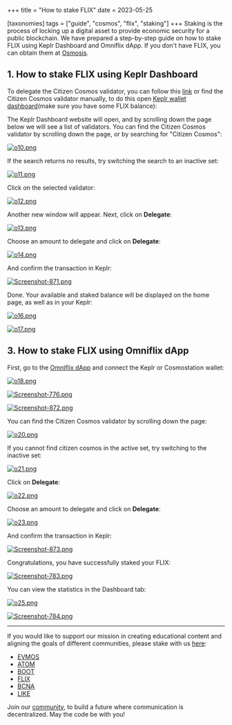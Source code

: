+++
title = "How to stake FLIX"
date = 2023-05-25

[taxonomies]
tags = ["guide", "cosmos", "flix", "staking"]
+++
Staking is the process of locking up a digital asset to provide economic security for a public blockchain. We have prepared a step-by-step guide on how to stake FLIX using Keplr Dashboard and Omniflix dApp.
If you don't have FLIX, you can obtain them at [Osmosis](https://app.osmosis.zone/).

## 1. How to stake FLIX using Keplr Dashboard ##
To delegate the Сitizen Сosmos validator, you can follow this [link](https://wallet.keplr.app/chains/omniflix?modal=validator&chain=omniflixhub-1&validator_address=omniflixvaloper1wnpak7sfawsfv9c8vqe7naxfa4g99lv7djfn8n)
or find the Citizen Cosmos validator manually, to do this open [Keplr wallet dashboard](https://wallet.keplr.app/chains/omniflix)(make sure you have some FLIX balance):

The Keplr Dashboard website will open, and by scrolling down the page below we will see a list of validators.
You can find the Citizen Cosmos validator by scrolling down the page, or by searching for "Citizen Cosmos":


[![o10.png](https://i.postimg.cc/vTHNz1rY/o10.png)](https://postimg.cc/hz6s4tZ6)

If the search returns no results, try switching the search to an inactive set:

[![o11.png](https://i.postimg.cc/3wF1c8Jd/o11.png)](https://postimg.cc/4KnpKTcg)

Click on the selected validator:

[![o12.png](https://i.postimg.cc/dQjkX5CN/o12.png)](https://postimg.cc/c66LtMXf)

Another new window will appear. Next, click on **Delegate**:

[![o13.png](https://i.postimg.cc/x8fCnSmx/o13.png)](https://postimg.cc/dkfvjp4r)

Choose an amount to delegate and click on **Delegate**:

[![o14.png](https://i.postimg.cc/xTqfR53z/o14.png)](https://postimg.cc/WhLcpMKN)

And confirm the transaction in Keplr:

[![Screenshot-871.png](https://i.postimg.cc/bvW5FpvL/Screenshot-871.png)](https://postimg.cc/jW6vDVPJ)

Done. Your available and staked balance will be displayed on the home page, as well as in your Keplr:

[![o16.png](https://i.postimg.cc/gkfWKW0C/o16.png)](https://postimg.cc/F7g89w3p)

[![o17.png](https://i.postimg.cc/1zS1LrwM/o17.png)](https://postimg.cc/rDfH4Wht)

## 3. How to stake FLIX using Omniflix dApp ##

First, go to the [Omniflix dApp](https://flix.omniflix.co/stake) and connect the Keplr or Cosmostation wallet:

[![o18.png](https://i.postimg.cc/T24kbgjt/o18.png)](https://postimg.cc/Dm1dkWMG)

[![Screenshot-776.png](https://i.postimg.cc/tgpDb5y4/Screenshot-776.png)](https://postimg.cc/Xr19c9pR)

[![Screenshot-872.png](https://i.postimg.cc/G3GpKpp7/Screenshot-872.png)](https://postimg.cc/Th2GYfgg)

You can find the Citizen Cosmos validator by scrolling down the page:

[![o20.png](https://i.postimg.cc/6qtG2Hj8/o20.png)](https://postimg.cc/LYQsGVMS)

If you cannot find citizen cosmos in the active set, try switching to the inactive set:

[![o21.png](https://i.postimg.cc/pX9PQfwr/o21.png)](https://postimg.cc/HVgGdys1)

Click on **Delegate**:

[![o22.png](https://i.postimg.cc/rFtLR84t/o22.png)](https://postimg.cc/vcMKpw3Q)

Choose an amount to delegate and click on **Delegate**:

[![o23.png](https://i.postimg.cc/Qx5dGg0P/o23.png)](https://postimg.cc/Mv6S1Bkb)

And confirm the transaction in Keplr:

[![Screenshot-873.png](https://i.postimg.cc/7PVFqvtP/Screenshot-873.png)](https://postimg.cc/0rzWC4qh)

Congratulations, you have successfully staked your FLIX:

[![Screenshot-783.png](https://i.postimg.cc/J41MvwHy/Screenshot-783.png)](https://postimg.cc/K4s63HNF)

You can view the statistics in the Dashboard tab:

[![o25.png](https://i.postimg.cc/Xv9PnJTn/o25.png)](https://postimg.cc/rdFjJ8VH)

[![Screenshot-784.png](https://i.postimg.cc/gcgTz1BL/Screenshot-784.png)](https://postimg.cc/MXjDt3wz)

-----------------------------------------------------------------------------------------------------------------------------------------------------------

If you would like to support our mission in creating educational content and aligning the goals of different communities, please stake with us [here](https://www.citizencosmos.space/staking): 

- [EVMOS](https://wallet.keplr.app/chains/evmos?modal=validator&chain=evmos_9001-2&validator_address=evmosvaloper1mtwvpdd57gpkyejd566s24afr9zm5ryq8gwpvj) 
- [ATOM](https://wallet.keplr.app/chains/cosmos-hub?modal=validator&chain=cosmoshub-4&validator_address=cosmosvaloper1e859xaue4k2jzqw20cv6l7p3tmc378pc3k8g2u) 
- [BOOT](https://wallet.keplr.app/chains/bostrom?modal=validator&chain=bostrom&validator_address=bostromvaloper1f7nx65pmayfenpfwzwaamwas4ygmvalqj6dz5r)
- [FLIX](https://wallet.keplr.app/chains/omniflix?modal=validator&chain=omniflixhub-1&validator_address=omniflixvaloper1wnpak7sfawsfv9c8vqe7naxfa4g99lv7djfn8n)
- [BCNA](https://wallet.bitcanna.io/validators/bcnavaloper1ngt4atd3qlgcwfv7fkjdjxhz7k0vl2rejrvzye)
- [LIKE](https://dao.like.co/validators/likevaloper136r5phdpc02gmtmyampl9qkv0mdq385xxsaadu)

Join our [community](https://discord.gg/kJaG3EucCX), to build a future where communication is decentralized. May the code be with you!



